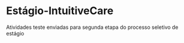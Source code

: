 # Estágio-IntuitiveCare
Atividades teste enviadas para segunda etapa do processo seletivo de estágio

